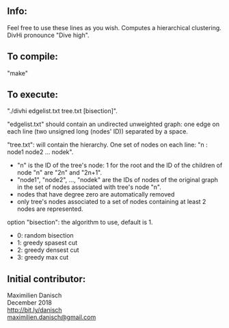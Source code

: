 
## Info:

Feel free to use these lines as you wish.
Computes a hierarchical clustering.
DivHi pronounce "Dive high".

## To compile:

"make"

## To execute:

"./divhi edgelist.txt tree.txt [bisection]".

"edgelist.txt" should contain an undirected unweighted graph: one edge on each line (two unsigned long (nodes' ID)) separated by a space.

"tree.txt": will contain the hierarchy. One set of nodes on each line: "n : node1 node2 ... nodek".
- "n" is the ID of the tree's node: 1 for the root and the ID of the children of node "n" are "2n" and "2n+1".
- "node1", "node2", ..., "nodek" are the IDs of nodes of the original graph in the set of nodes associated with tree's node "n".
- nodes that have degree zero are automatically removed
- only tree's nodes associated to a set of nodes containing at least 2 nodes are represented.

option "bisection": the algorithm to use, default is 1.
- 0: random bisection
- 1: greedy spasest cut
- 2: greedy densest cut
- 3: greedy max cut

## Initial contributor:
Maximilien Danisch  
December 2018  
http://bit.ly/danisch  
maximilien.danisch@gmail.com
